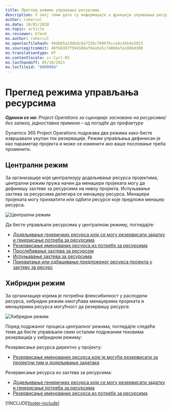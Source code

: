 ```yaml
---
title: Преглед режима управљања ресурсима
description: У овој теми дате су информације о функцији управљања ресурсима у услузи Dynamics 365 Project Operations.
author: ruhercul
ms.date: 10/01/2020
ms.topic: article
ms.reviewer: kfend
ms.author: ruhercul
ms.openlocfilehash: 94db65a2ddbdc6a7226c70907bcce4c45b4a3923
ms.sourcegitcommit: 40f68387f594180af64a5e5c748b6efa188bd300
ms.translationtype: HT
ms.contentlocale: sr-Cyrl-RS
ms.lasthandoff: 05/10/2021
ms.locfileid: "6000904"
---
```

# <a name="resource-management-modes-overview"></a>Преглед режима управљања ресурсима

_**Односи се на:** Project Operations за сценарије засноване на ресурсима/без залиха, једноставна примена – од погодбе до профактуре_


Dynamics 365 Project Operations подржава два режима како бисте извршавали укупан ток резервације. Режим управљања дефинисан је као параметар пројекта и може се изменити ако ваше пословање треба променити.    

## <a name="central-mode"></a>Централни режим
За организације које централизују додељивање ресурса пројектима, централни режим пружа начин да менаџери пројеката могу да дефинишу захтеве за ресурсима на нивоу пројекта. Испуњавање захтева за ресурсима делегира се менаџеру ресурса. Менаџери пројеката могу прихватити или одбити ресурсе које предложи менаџер ресурса.

![Централни режим](./media/resource-management-central.png)

Да бисте управљали ресурсима у централном режиму, погледајте:

- [Додељивање генеричких ресурса који се могу резервисати задатку и генерисање потреба за ресурсима](/dynamics365/project-service/assign-generic-bookable-resource)
- [Резервисање именованих ресурса из потребе за ресурсима](/dynamics365/project-service/book-named-resource)
- [Прослеђивање захтева за ресурсом](/dynamics365/project-service/submit-resource-request)
- [Испуњавање захтева за ресурсима](/dynamics365/project-service/resource-management-fulfill-requests)
- [Прихватање или одбацивање предложеног ресурса пројекта у захтеву за ресурс](/dynamics365/project-service/accept-reject-proposed-resource)

## <a name="hybrid-mode"></a>Хибридни режим
За организације којима је потребна флексибилност у расподели ресурса, хибридни режим омогућава менаџерима пројеката и менаџерима ресурса могућност да резервишу ресурсе.

![Хибридни режим](./media/resource-management-hybrid.png)

Поред подржаног процеса централног режима, погледајте следеће теме да бисте управљали свим осталим подржаним токовима резервација у хибридном режиму:

Резервисање ресурса директно у пројекту:
- [Резервисање именованих ресурса које је могуће резервисати за пројектни тим и додељивање задатака](/dynamics365/project-service/assign-named-bookable-resource)

Резервисање ресурса из захтева за ресурсима:
- [Додељивање генеричких ресурса који се могу резервисати задатку и генерисање потреба за ресурсима](/dynamics365/project-service/assign-generic-bookable-resource)
- [Резервисање именованих ресурса из потребе за ресурсима](/dynamics365/project-service/book-named-resource)


[!INCLUDE[footer-include](../includes/footer-banner.md)]